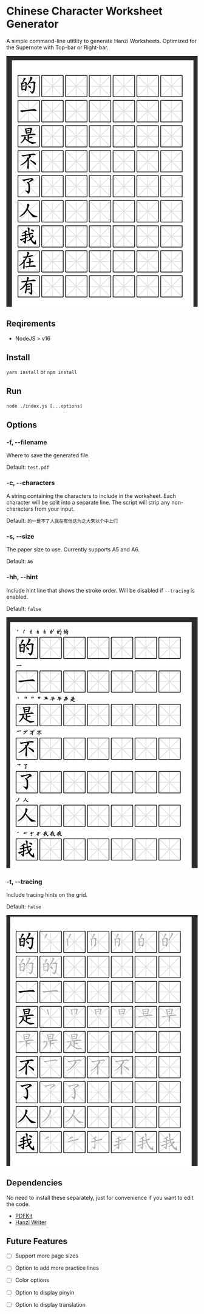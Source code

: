 # Chinese Character Worksheet Generator

A simple command-line utitlity to generate Hanzi Worksheets. Optimized for the Supernote with Top-bar or Right-bar.

![Example Sheet](assets/example.png)

## Reqirements

- NodeJS > v16

## Install

`yarn install` or `npm install`

## Run

`node ./index.js [...options]`

## Options

### -f, --filename

Where to save the generated file.

Default: `test.pdf`

### -c, --characters

A string containing the characters to include in the worksheet. Each character will be split into a separate line. The script will strip any non-characters from your input.

Default: `的一是不了人我在有他这为之大来以个中上们`

### -s, --size

The paper size to use. Currently supports A5 and A6.

Default: `A6`

### -hh, --hint

Include hint line that shows the stroke order. Will be disabled if `--tracing` is enabled.

Default: `false`

![Hint Example](assets/example-hint.png)

### -t, --tracing

Include tracing hints on the grid.

Default: `false`

![Tracing Example](assets/example-tracing.png)

## Dependencies

No need to install these separately, just for convenience if you want to edit the code.

- [PDFKit](https://pdfkit.org/docs/)
- [Hanzi Writer](https://hanziwriter.org/docs.html)

## Future Features

- [ ] Support more page sizes
- [ ] Option to add more practice lines
- [ ] Color options
- [ ] Option to display pinyin
- [ ] Option to display translation

